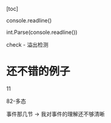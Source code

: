 [toc]



console.readline()

int.Parse(console.readline())



check - 溢出检测


# 还不错的例子
11

82-多态

事件那几节 -> 我对事件的理解还不够清晰








